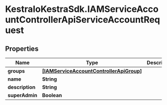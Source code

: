 # KestraIoKestraSdk.IAMServiceAccountControllerApiServiceAccountRequest

## Properties

Name | Type | Description | Notes
------------ | ------------- | ------------- | -------------
**groups** | [**[IAMServiceAccountControllerApiGroup]**](IAMServiceAccountControllerApiGroup.md) |  | [optional] 
**name** | **String** |  | 
**description** | **String** |  | [optional] 
**superAdmin** | **Boolean** |  | [optional] 


